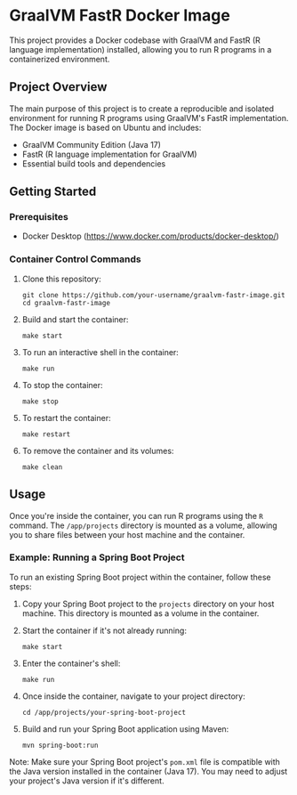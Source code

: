 # GraalVM FastR Docker Image

This project provides a Docker codebase with GraalVM and FastR (R language implementation) installed, allowing you to run R programs in a containerized environment.

## Project Overview

The main purpose of this project is to create a reproducible and isolated environment for running R programs using GraalVM's FastR implementation. The Docker image is based on Ubuntu and includes:

- GraalVM Community Edition (Java 17)
- FastR (R language implementation for GraalVM)
- Essential build tools and dependencies

## Getting Started

### Prerequisites

- Docker Desktop (https://www.docker.com/products/docker-desktop/)

### Container Control Commands

1. Clone this repository:
   ```
   git clone https://github.com/your-username/graalvm-fastr-image.git
   cd graalvm-fastr-image
   ```

1. Build and start the container:
   ```
   make start
   ```

1. To run an interactive shell in the container:
   ```
   make run
   ```

1. To stop the container:
   ```
   make stop
   ```

1. To restart the container:
   ```
   make restart
   ```

1. To remove the container and its volumes:
   ```
   make clean
   ```

## Usage

Once you're inside the container, you can run R programs using the `R` command. The `/app/projects` directory is mounted as a volume, allowing you to share files between your host machine and the container.

### Example: Running a Spring Boot Project

To run an existing Spring Boot project within the container, follow these steps:

1. Copy your Spring Boot project to the `projects` directory on your host machine. This directory is mounted as a volume in the container.

1. Start the container if it's not already running:
   ```
   make start
   ```

1. Enter the container's shell:
   ```
   make run
   ```

1. Once inside the container, navigate to your project directory:
   ```
   cd /app/projects/your-spring-boot-project
   ```

1. Build and run your Spring Boot application using Maven:
   ```
   mvn spring-boot:run
   ```

Note: Make sure your Spring Boot project's `pom.xml` file is compatible with the Java version installed in the container (Java 17). You may need to adjust your project's Java version if it's different.

